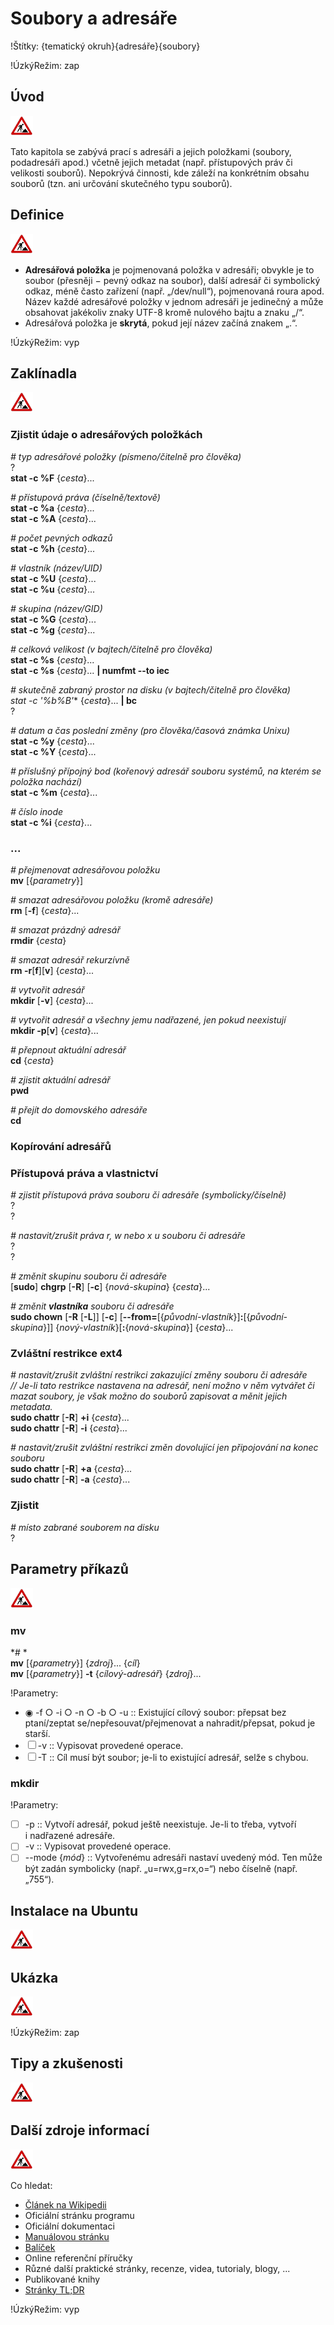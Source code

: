 <!--

Linux Kniha kouzel, kapitola Soubory a adresáře
Copyright (c) 2019 Singularis <singularis@volny.cz>

Toto dílo je dílem svobodné kultury; můžete ho šířit a modifikovat pod
podmínkami licence Creative Commons Attribution-ShareAlike 4.0 International
vydané neziskovou organizací Creative Commons. Text licence je přiložený
k tomuto projektu nebo ho můžete najít na webové adrese:

https://creativecommons.org/licenses/by-sa/4.0/

-->
<!--
Poznámky:

+ atributy
+ rsync
+ který soubor je větší/novější/...
+ touch

⊨
-->

# Soubory a adresáře

!Štítky: {tematický okruh}{adresáře}{soubory}

!ÚzkýRežim: zap

## Úvod
<!--
- Vymezte, co je předmětem této kapitoly.
- Obecně popište základní principy, na kterých fungují používané nástroje.
- Uveďte, co kapitola nepokrývá, ačkoliv by to čtenář mohl očekávat.
-->
![ve výstavbě](../obrazky/ve-vystavbe.png)

Tato kapitola se zabývá prací s adresáři a jejich položkami (soubory, podadresáři apod.) včetně jejich metadat (např. přístupových práv či velikosti souborů).
Nepokrývá činnosti, kde záleží na konkrétním obsahu souborů (tzn. ani určování skutečného typu souborů).

## Definice
<!--
- Uveďte výčet specifických pojmů pro použití v této kapitole a tyto pojmy definujte co nejprecizněji.
-->
![ve výstavbě](../obrazky/ve-vystavbe.png)

* **Adresářová položka** je pojmenovaná položka v adresáři; obvykle je to soubor (přesněji − pevný odkaz na soubor), další adresář či symbolický odkaz, méně často zařízení (např. „/dev/null“), pojmenovaná roura apod. Název každé adresářové položky v jednom adresáři je jedinečný a může obsahovat jakékoliv znaky UTF-8 kromě nulového bajtu a znaku „/“.
* Adresářová položka je **skrytá**, pokud její název začíná znakem „.“.

!ÚzkýRežim: vyp

## Zaklínadla
<!--
- Rozdělte na podsekce a naplňte „zaklínadly“.
-->
![ve výstavbě](../obrazky/ve-vystavbe.png)

### Zjistit údaje o adresářových položkách

*# typ adresářové položky (písmeno/čitelně pro člověka)*<br>
?<br>
**stat -c %F** {*cesta*}...

*# přístupová práva (číselně/textově)*<br>
**stat -c %a** {*cesta*}...<br>
**stat -c %A** {*cesta*}...

*# počet pevných odkazů*<br>
**stat -c %h** {*cesta*}...

*# vlastník (název/UID)*<br>
**stat -c %U** {*cesta*}...<br>
**stat -c %u** {*cesta*}...

*# skupina (název/GID)*<br>
**stat -c %G** {*cesta*}...<br>
**stat -c %g** {*cesta*}...

*# celková velikost (v bajtech/čitelně pro člověka)*<br>
**stat -c %s** {*cesta*}...<br>
**stat -c %s** {*cesta*}... **\| numfmt \-\-to iec**

*# skutečně zabraný prostor na disku (v bajtech/čitelně pro člověka)*<br>
**stat -c '%b*%B'**  {*cesta*}... **\| bc**<br>
?

*# datum a čas poslední změny (pro člověka/časová známka Unixu)*<br>
**stat -c %y** {*cesta*}...<br>
**stat -c %Y** {*cesta*}...

*# příslušný přípojný bod (kořenový adresář souboru systémů, na kterém se položka nachází)*<br>
**stat -c %m** {*cesta*}...

*# číslo inode*<br>
**stat -c %i** {*cesta*}...



### ...

*# přejmenovat adresářovou položku*<br>
**mv** [{*parametry*}]

*# smazat adresářovou položku (kromě adresáře)*<br>
**rm** [**-f**] {*cesta*}...

*# smazat prázdný adresář*<br>
**rmdir** {*cesta*}

*# smazat adresář rekurzívně*<br>
**rm -r**[**f**]<nic>[**v**] {*cesta*}...

*# vytvořit adresář*<br>
**mkdir** [**-v**] {*cesta*}...

*# vytvořit adresář a všechny jemu nadřazené, jen pokud neexistují*<br>
**mkdir -p**[**v**] {*cesta*}...

*# přepnout aktuální adresář*<br>
**cd** {*cesta*}

*# zjistit aktuální adresář*<br>
**pwd**

*# přejít do domovského adresáře*<br>
**cd**

### Kopírování adresářů

### Přístupová práva a vlastnictví

*# zjistit přístupová práva souboru či adresáře (symbolicky/číselně)*<br>
?<br>
?

*# nastavit/zrušit práva r, w nebo x u souboru či adresáře*<br>
?<br>
?

*# změnit skupinu souboru či adresáře*<br>
[**sudo**] **chgrp** [**-R**] <nic>[**-c**] {*nová-skupina*} {*cesta*}...

*# změnit **vlastníka** souboru či adresáře*<br>
**sudo chown** [**-R** [**-L**]] <nic>[**-c**] <nic>[**\-\-from=**[{*původní-vlastník*}]**:**[{*původní-skupina*}]] {*nový-vlastník*}[**:**{*nová-skupina*}] {*cesta*}...

### Zvláštní restrikce ext4

<!--
Následující zvláštní restrikce se podobají přístupovým právům, ale lze je použít
pouze na souborových systémech ext2 až ext4 (nezkoumal/a jsem ZFS, btrfs apod.,
ale tmpfs je nepodporuje). Na rozdíl od přístupových práv účinkují i na superuživatele a brání nejen obsah souboru či adresáře, ale také většinu jeho metadat a spolehlivě chrání soubor či adresář před smazáním.
-->

*# nastavit/zrušit zvláštní restrikci zakazující změny souboru či adresáře*<br>
*// Je-li tato restrikce nastavena na adresář, není možno v něm vytvářet či mazat soubory, je však možno do souborů zapisovat a měnit jejich metadata.*<br>
**sudo chattr** [**-R**] **+i** {*cesta*}...<br>
**sudo chattr** [**-R**] **-i** {*cesta*}...

*# nastavit/zrušit zvláštní restrikci změn dovolující jen připojování na konec souboru*<br>
**sudo chattr** [**-R**] **+a** {*cesta*}...<br>
**sudo chattr** [**-R**] **-a** {*cesta*}...

### Zjistit

*# místo zabrané souborem na disku*<br>
?

## Parametry příkazů
<!--
- Pokud zaklínadla nepředstavují kompletní příkazy, v této sekci musíte popsat, jak z nich kompletní příkazy sestavit.
- Jinak by zde měl být přehled nejužitečnějších parametrů používaných nástrojů.
-->
![ve výstavbě](../obrazky/ve-vystavbe.png)

### mv

*# *<br>
**mv** [{*parametry*}] {*zdroj*}... {*cíl*}<br>
**mv** [{*parametry*}] **-t** {*cílový-adresář*} {*zdroj*}...

!Parametry:

* ◉ -f ○ -i ○ -n ○ -b ○ -u :: Existující cílový soubor: přepsat bez ptaní/zeptat se/nepřesouvat/přejmenovat a nahradit/přepsat, pokud je starší.
* ☐ -v :: Vypisovat provedené operace.
* ☐ -T :: Cíl musí být soubor; je-li to existující adresář, selže s chybou.

### mkdir

!Parametry:

* ☐ -p :: Vytvoří adresář, pokud ještě neexistuje. Je-li to třeba, vytvoří i nadřazené adresáře.
* ☐ -v :: Vypisovat provedené operace.
* ☐ --mode {*mód*} :: Vytvořenému adresáři nastaví uvedený mód. Ten může být zadán symbolicky (např. „u=rwx,g=rx,o=“) nebo číselně (např. „755“).


## Instalace na Ubuntu
<!--
- Jako zaklínadlo bez titulku uveďte příkazy (popř. i akce) nutné k instalaci a zprovoznění všech nástrojů požadovaných kterýmkoliv zaklínadlem uvedeným v kapitole. Po provedení těchto činností musí být nástroje plně zkonfigurované a připravené k práci.
- Ve výčtu balíčků k instalaci vycházejte z minimální instalace Ubuntu.
-->
![ve výstavbě](../obrazky/ve-vystavbe.png)

## Ukázka
<!--
- Tuto sekci ponechávat jen v kapitolách, kde dává smysl.
- Zdrojový kód, konfigurační soubor nebo interakce s programem, a to v úplnosti − ukázka musí být natolik úplná, aby ji v této podobě šlo spustit, ale současně natolik stručná, aby se vešla na jednu stranu A5.
- Snažte se v ukázce ilustrovat co nejvíc zaklínadel z této kapitoly.
-->
![ve výstavbě](../obrazky/ve-vystavbe.png)

!ÚzkýRežim: zap

## Tipy a zkušenosti
<!--
- Do odrážek uveďte konkrétní zkušenosti, které jste při práci s nástrojem získali; zejména případy, kdy vás chování programu překvapilo nebo očekáváte, že by mohlo překvapit začátečníky.
- Popište typické chyby nových uživatelů a jak se jim vyhnout.
- Buďte co nejstručnější; neodbíhejte k popisování čehokoliv vedlejšího, co je dost možné, že už čtenář zná.
-->
![ve výstavbě](../obrazky/ve-vystavbe.png)

## Další zdroje informací
<!--
- Uveďte, které informační zdroje jsou pro začátečníka nejlepší k získání rychlé a obsáhlé nápovědy. Typicky jsou to manuálové stránky, vestavěná nápověda programu nebo webové zdroje. Můžete uvést i přímé odkazy.
- V seznamu uveďte další webové zdroje, knihy apod.
- Pokud je vestavěná dokumentace programů (typicky v adresáři /usr/share/doc) užitečná, zmiňte ji také.
- Poznámka: Protože se tato sekce tiskne v úzkém režimu, zaklínadla smíte uvádět pouze bez titulku a bez poznámek pod čarou!
-->
![ve výstavbě](../obrazky/ve-vystavbe.png)

Co hledat:

* [Článek na Wikipedii](https://cs.wikipedia.org/wiki/Hlavn%C3%AD_strana)
* Oficiální stránku programu
* Oficiální dokumentaci
* [Manuálovou stránku](http://manpages.ubuntu.com/)
* [Balíček](https://packages.ubuntu.com/)
* Online referenční příručky
* Různé další praktické stránky, recenze, videa, tutorialy, blogy, ...
* Publikované knihy
* [Stránky TL;DR](https://github.com/tldr-pages/tldr/tree/master/pages/common)

!ÚzkýRežim: vyp
